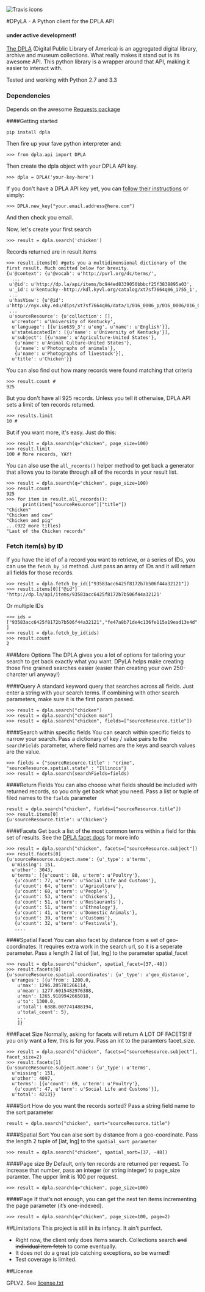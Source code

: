 ![Travis icons](https://travis-ci.org/bibliotechy/DPyLA.png)


#DPyLA - A Python client for the DPLA API
#### under active development! 

[The DPLA](http://dp.la) (Digital Public Library of America) is an aggregated
digital library, archive and museum collections. What really makes it stand
out is its awesome API. This python library is a wrapper around that API,
making it easier to interact with.

Tested and working with Python 2.7 and 3.3

### Dependencies
Depends on the awesome [Requests package](http://www.python-requests.org/en/latest/)

####Getting started

`pip install dpla`

Then fire up your fave python interpreter and:

`>>> from dpla.api import DPLA`

Then create the dpla object with your DPLA API key.

`>>> dpla = DPLA('your-key-here')` 

If you don't have a DPLA API key yet, you can
[follow their instructions](http://dp.la/info/developers/codex/policies/#get-a-key)
or simply:

`>>> DPLA.new_key("your.email.address@here.com")`

And then check you email.


Now, let's create your first search

`>>> result = dpla.search('chicken')`

Records returned are in result.items

```
>>> result.items[0] #gets you a multidimensional dictionary of the first result. Much omitted below for brevity.
{u'@context': {u'@vocab': u'http://purl.org/dc/terms/',
  ...
 u'@id': u'http://dp.la/api/items/bc944ed8339050bbbcf25f3838895a03',
 u'_id': u'kentucky--http://kdl.kyvl.org/catalog/xt7sf7664q86_1755_1',
 ...
 u'hasView': {u'@id': u'http://nyx.uky.edu/dips/xt7sf7664q86/data/1/016_0006_p/016_0006/016_0006.jpg'},
 ...
 u'sourceResource': {u'collection': [],
  u'creator': u'University of Kentucky',
  u'language': [{u'iso639_3': u'eng', u'name': u'English'}],
  u'stateLocatedIn': [{u'name': u'University of Kentucky'}],
  u'subject': [{u'name': u'Agriculture-United States'},
   {u'name': u'Animal Culture-United States'},
   {u'name': u'Photographs of animals'},
   {u'name': u'Photographs of livestock'}],
  u'title': u'Chicken'}}
```

You can also find out how many records were found matching that criteria
```
>>> result.count # 
925
```

But you don't have all 925 records. Unless you tell it otherwise, DPLA API sets a limit of ten records returned. 
```
>>> results.limit 
10 # 
```


But if you want more, it's easy. Just do this:
```
>>> result = dpla.search(q="chicken", page_size=100)
>>> result.limit
100 # More records, YAY!

```

You can also use the `all_records()` helper method to get back a generator that allows you to iterate through all of the records in your result list.

```
>>> result = dpla.search(q="chicken", page_size=100)
>>> result.count
925
>>> for item in result.all_records():
      print(item["sourceResuorce"]["title"])
"Chicken"
"Chicken and cow"
"Chicken and pig"
...(922 more titles)
"Last of the Chicken records"
```

### Fetch item(s) by ID 
If you have the id of of a record you want to retrieve, or a series of IDs, you can use the `fetch_by_id` method. Just pass an array of IDs and it will return all fields for those records.
```
>>> result = dpla.fetch_by_id(["93583acc6425f8172b7b506f44a32121"])
>>> result.items[0]["@id"]
'http://dp.la/api/items/93583acc6425f8172b7b506f44a32121'
```

Or multiple IDs
```
>>> ids = ["93583acc6425f8172b7b506f44a32121","fe47a8b71de4c136fe115a19ead13e4d" ]
>>> result = dpla.fetch_by_id(ids)
>>> result.count 
2
```



###More Options
The DPLA gives you a lot of options for tailoring your search to get back exactly what you want. DPyLA helps make creating those fine grained searches easier (easier than creating your own 250-charcter url anyway!) 

####Query
A standard keyword query that searches across all fields.
Just enter a string with your search terms. If combining with other search parameters, make sure it is the first param passed.
```
>>> result = dpla.search("chicken")
>>> result = dpla.search("chicken man")
>>> result = dpla.search("chicken", fields=["sourceResource.title"])
```

####Search within specific fields
You can search within specific fields to narrow your search. 
Pass a dictionary of key / value pairs to the `searchFields` parameter, where field names are the keys and search values are the value.
```
>>> fields = {"sourceResource.title" : "crime", "sourceResource.spatial.state" : "Illinois"}
>>> result = dpla.search(searchFields=fields)
```

####Return Fields
You can also choose what fields should be included with returned records, so you only get back what you need.
Pass a list or tuple of filed names to the `fields` parameter 
```
result = dpla.search("chicken", fields=["sourceResource.title"])
>>> result.items[0]
{u'sourceResource.title': u'Chicken'}
```

####Facets
Get back a list of the most common terms within a field for this set of results. See the [DPLA facet docs](http://dp.la/info/developers/codex/requests/#faceting) for more info
```
>>> result = dpla.search("chicken", facets=["sourceResource.subject"])
>>> result.facets[0] 
{u'sourceResource.subject.name': {u'_type': u'terms',
  u'missing': 151,
  u'other': 3043,
  u'terms': [{u'count': 88, u'term': u'Poultry'},
   {u'count': 77, u'term': u'Social Life and Customs'},
   {u'count': 64, u'term': u'Agriculture'},
   {u'count': 60, u'term': u'People'},
   {u'count': 53, u'term': u'Chickens'},
   {u'count': 51, u'term': u'Restaurants'},
   {u'count': 51, u'term': u'Ethnology'},
   {u'count': 41, u'term': u'Domestic Animals'},
   {u'count': 39, u'term': u'Customs'},
   {u'count': 32, u'term': u'Festivals'},
   ....

```
####Spatial Facet
You can also facet by distance from a set of geo-coordinates. It requires extra work in the search url, so it is a seperate parameter.
Pass a length 2 list of [lat, lng]  to the parameter spatial_facet
```
>>> result = dpla.search("chicken", spatial_facet=[37,-48])
>>> result.facets[0]
{u'sourceResource.spatial.coordinates': {u'_type': u'geo_distance',
  u'ranges': [{u'from': 1200.0,
    u'max': 1296.205781266114,
    u'mean': 1277.6015482976388,
    u'min': 1265.9189942665018,
    u'to': 1300.0,
    u'total': 6388.007741488194,
    u'total_count': 5},
    ...
    ]}
```
###Facet Size
Normally, asking for facets will return A LOT OF FACETS! If you only want a few, this is for you.
Pass an int to the paramters facet_size.
```
>>> result = dpla.search("chicken", facets=["sourceResource.subject"], facet_size=2)
>>> result.facets[1]
{u'sourceResource.subject.name': {u'_type': u'terms',
  u'missing': 151,
  u'other': 4097,
  u'terms': [{u'count': 69, u'term': u'Poultry'},
   {u'count': 47, u'term': u'Social Life and Customs'}],
  u'total': 4213}}
```

####Sort
How do you want the records sorted? Pass a string field name to the sort parameter
```
result = dpla.search("chicken", sort="sourceResource.title")
```
####Spatial Sort
You can alse sort by distance from a geo-coordinate. Pass the length 2 tuple of  [lat, lng] to the `spatial_sort parameter`
```
>>> result = dpla.search("chicken", spatial_sort=[37, -48])
```
####Page size
By Default, only ten records are returned per request. To increase that number, pass an integer (or string integer) to page_size paramter. The upper limit is 100 per request.
```
>>> result = dpla.search(q="chicken", page_size=100)
```

####Page
If that’s not enough, you can get the next ten items incrementing the page parameter (it’s one-indexed).
```
>>> result = dpla.search(q="chicken", page_size=100, page=2)
```





##Limitations
This project is still in its infancy. It ain't purrfect.
* Right now, the client only does items search. Collections search ~~and individual item fetch~~ to come eventually.
* It does not do a great job catching exceptions, so be warned!
* Test coverage is limited. 

##License

GPLV2. 
See [license.txt](license.txt)
